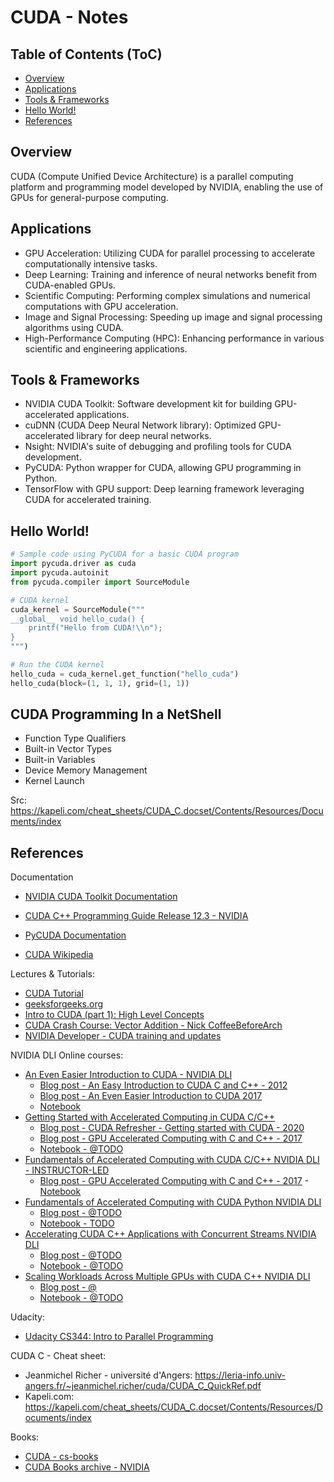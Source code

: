 # CUDA - Notes

## Table of Contents (ToC)
- [Overview](#overview)
- [Applications](#applications)
- [Tools \& Frameworks](#tools--frameworks)
- [Hello World!](#hello-world)
- [References](#references)


## Overview

CUDA (Compute Unified Device Architecture) is a parallel computing platform and programming model developed by NVIDIA, enabling the use of GPUs for general-purpose computing.

## Applications

- GPU Acceleration: Utilizing CUDA for parallel processing to accelerate computationally intensive tasks.
- Deep Learning: Training and inference of neural networks benefit from CUDA-enabled GPUs.
- Scientific Computing: Performing complex simulations and numerical computations with GPU acceleration.
- Image and Signal Processing: Speeding up image and signal processing algorithms using CUDA.
- High-Performance Computing (HPC): Enhancing performance in various scientific and engineering applications.

## Tools & Frameworks

- NVIDIA CUDA Toolkit: Software development kit for building GPU-accelerated applications.
- cuDNN (CUDA Deep Neural Network library): Optimized GPU-accelerated library for deep neural networks.
- Nsight: NVIDIA's suite of debugging and profiling tools for CUDA development.
- PyCUDA: Python wrapper for CUDA, allowing GPU programming in Python.
- TensorFlow with GPU support: Deep learning framework leveraging CUDA for accelerated training.
  
## Hello World!

```python
# Sample code using PyCUDA for a basic CUDA program
import pycuda.driver as cuda
import pycuda.autoinit
from pycuda.compiler import SourceModule

# CUDA kernel
cuda_kernel = SourceModule("""
__global__ void hello_cuda() {
    printf("Hello from CUDA!\\n");
}
""")

# Run the CUDA kernel
hello_cuda = cuda_kernel.get_function("hello_cuda")
hello_cuda(block=(1, 1, 1), grid=(1, 1))
```


## CUDA Programming In a NetShell

- Function Type Qualifiers
- Built-in Vector Types
- Built-in Variables
- Device Memory Management
- Kernel Launch

Src: https://kapeli.com/cheat_sheets/CUDA_C.docset/Contents/Resources/Documents/index

## References

Documentation

- [NVIDIA CUDA Toolkit Documentation](https://docs.nvidia.com/cuda/)
- [CUDA C++ Programming Guide Release 12.3 - NVIDIA](https://docs.nvidia.com/cuda/pdf/CUDA_C_Programming_Guide.pdf)
- [PyCUDA Documentation](https://documen.tician.de/pycuda/)

- [CUDA Wikipedia](https://en.wikipedia.org/wiki/CUDA)

Lectures & Tutorials: 

- [CUDA Tutorial](https://cuda-tutorial.readthedocs.io/en/latest/)
- [geeksforgeeks.org](https://www.geeksforgeeks.org/introduction-to-cuda-programming/)
- [Intro to CUDA (part 1): High Level Concepts](https://www.youtube.com/watch?v=4APkMJdiudU&list=PLC6u37oFvF40BAm7gwVP7uDdzmW83yHPe)
- [CUDA Crash Course: Vector Addition - Nick CoffeeBeforeArch](https://www.youtube.com/watch?v=2NgpYFdsduY&list=PLxNPSjHT5qvtYRVdNN1yDcdSl39uHV_sU)
- [NVIDIA Developer - CUDA training and updates](https://www.youtube.com/watch?v=Iuy_RAvguBM&list=PL5B692fm6--vScfBaxgY89IRWFzDt0Khm)

NVIDIA DLI Online courses: 

- [An Even Easier Introduction to CUDA - NVIDIA DLI](https://courses.nvidia.com/courses/course-v1:DLI+T-AC-01+V1/)
  - [Blog post - An Easy Introduction to CUDA C and C++ - 2012](https://developer.nvidia.com/blog/easy-introduction-cuda-c-and-c/)
  - [Blog post - An Even Easier Introduction to CUDA 2017](https://developer.nvidia.com/blog/even-easier-introduction-cuda/)
  - [Notebook](./lab/notebook/An_Even_Easier_Introduction_to_CUDA.ipynb)
- [Getting Started with Accelerated Computing in CUDA C/C++](https://courses.nvidia.com/courses/course-v1:DLI+S-AC-04+V1/)
  - [Blog post - CUDA Refresher - Getting started with CUDA - 2020](https://developer.nvidia.com/blog/cuda-refresher-getting-started-with-cuda/)
  - [Blog post - GPU Accelerated Computing with C and C++ - 2017](https://developer.nvidia.com/how-to-cuda-c-cpp)
  - [Notebook - @TODO](#)
- [Fundamentals of Accelerated Computing with CUDA C/C++ NVIDIA DLI - INSTRUCTOR-LED ](https://courses.nvidia.com/courses/course-v1:DLI+C-AC-01+V1/)
  - [Blog post - GPU Accelerated Computing with C and C++ - 2017](https://developer.nvidia.com/how-to-cuda-c-cpp)  - [Notebook](#)
- [Fundamentals of Accelerated Computing with CUDA Python NVIDIA DLI](https://courses.nvidia.com/courses/course-v1:DLI+C-AC-02+V1/)
  - [Blog post - @TODO](#)
  - [Notebook - TODO](#)
- [Accelerating CUDA C++ Applications with Concurrent Streams NVIDIA DLI](#)
  - [Blog post - @TODO](#)
  - [Notebook - @TODO](#)
- [Scaling Workloads Across Multiple GPUs with CUDA C++ NVIDIA DLI](#)
  - [Blog post - @]()
  - [Notebook - @TODO](#)

Udacity: 

- [Udacity CS344: Intro to Parallel Programming](https://developer.nvidia.com/udacity-cs344-intro-parallel-programming)

CUDA C - Cheat sheet:
- Jeanmichel Richer - université d'Angers: https://leria-info.univ-angers.fr/~jeanmichel.richer/cuda/CUDA_C_QuickRef.pdf
- Kapeli.com: https://kapeli.com/cheat_sheets/CUDA_C.docset/Contents/Resources/Documents/index


Books: 

- [CUDA - cs-books](https://github.com/afondiel/cs-books/tree/main/computer-science/programming/cuda)
- [CUDA Books archive - NVIDIA](https://developer.nvidia.com/cuda-books-archive)

